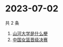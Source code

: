 # 2023-07-02

共 2 条

<!-- BEGIN ZHIHUSEARCH -->
<!-- 最后更新时间 Sun Jul 02 2023 14:11:57 GMT+0800 (China Standard Time) -->
1. [山河大学是什么梗](https://www.zhihu.com/search?q=山河大学是什么梗)
1. [中国女篮晋级决赛](https://www.zhihu.com/search?q=中国女篮晋级决赛)
<!-- END ZHIHUSEARCH -->
